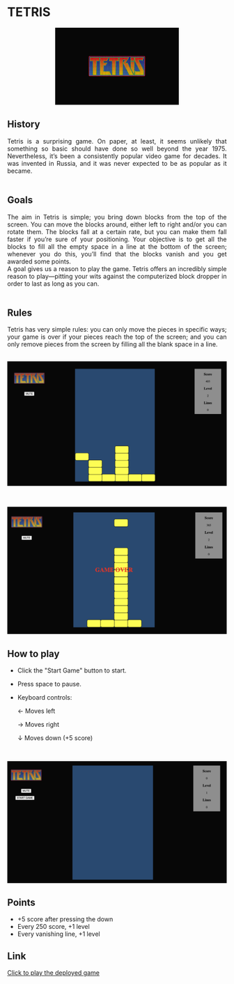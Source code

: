 # **TETRIS**

<div align="center">

![Tetris image](./assets/home-page.png)

</div>

## History

<div align="justify">
  Tetris is a surprising game. On paper, at least, it seems unlikely that   something so basic should have done so well beyond the year 1975.     Nevertheless, it’s been a consistently popular video game for decades.  It was invented in Russia, and it was never expected to be as popular    as it became.
</div>
<br>

## Goals

<div align="justify">
The aim in Tetris is simple; you bring down blocks from the top of the screen. You can move the blocks around, either left to right and/or you can rotate them. The blocks fall at a certain rate, but you can make them fall faster if you’re sure of your positioning. Your objective is to get all the blocks to fill all the empty space in a line at the bottom of the screen; whenever you do this, you’ll find that the blocks vanish and you get awarded some points.

<br>
A goal gives us a reason to play the game. Tetris offers an incredibly simple reason to play—pitting your wits against the computerized block dropper in order to last as long as you can.
</div>
<br>

## Rules

<div align="justify">
  Tetris has very simple rules: you can only move the pieces in specific ways; your game is over if your pieces reach the top of the screen; and you can only remove pieces from the screen by filling all the blank space in a line.
</div>

<br>

![Playing moment](./assets/playing-moment.png)

<br>

![Game over](./assets/game-over.png)

## How to play

- Click the "Start Game" button to start.
- Press space to pause.
- Keyboard controls:

  ← Moves left

  → Moves right

  ↓ Moves down (+5 score)

<br>

![Game over](./assets/start-game.png)

## Points

- +5 score after pressing the down
- Every 250 score, +1 level
- Every vanishing line, +1 level

## Link

[Click to play the deployed game](https://berkayyildirim.github.io/project1-tetris-clone/)

<!-- # Milestone 1:

## display obstacle + obstacle can move left/righ

    [x] Create project structure (html, css, js)
    [x] Create repo + upload to GitHub

    [x] Class Game
        [x] start()
            x create an instance of the class Obstacles
            x draw it

    [x] Class Obstacle
        x position
        x size (w, h)
        x moveLeft()
        x moveRight()

        [x] Set Interval obstacle
            x add interval to obstacle that move downward every second

        [x] Move obstacle
            x event listener (key) + when obstacle presses, call move left/right

# Milestone 2:

    x stop first obstacle when reach to the bottom
    x add obstacles appearing in the UI
    x detect collision and redefine the position of obstacle
    x add a new obstacle when there is a collision
    x we detect if there's a collision in the starting line (Game Over)

    x Boundaries

# Milestone 3: make the game more interesting & fix bugs

    x create new obstacle in random position
    x Random positions
    x Clearing lines
    x Moving down objects after clearing
    - Change the obstacles shape

# Functionalities:

    - Shooting
    - Drop different things (prizes, different types of obstacles)
    x Count points
    x Improve game over
    x Levels
    - Multiple lives
    x Allow moving the player up and down
    - Random sizes for obstacles -->
